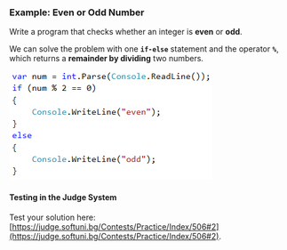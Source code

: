 ### Example: Even or Odd Number

Write a program that checks whether an integer is **even** or **odd**.

We can solve the problem with one **`if-else`** statement and the operator **`%`**, which returns a **remainder by dividing** two numbers.

![](/assets/chapter-3-images/03.Even-or-odd-02.png)

#### Testing in the Judge System

Test your solution here:
[https://judge.softuni.bg/Contests/Practice/Index/506#2](https://judge.softuni.bg/Contests/Practice/Index/506#2).
